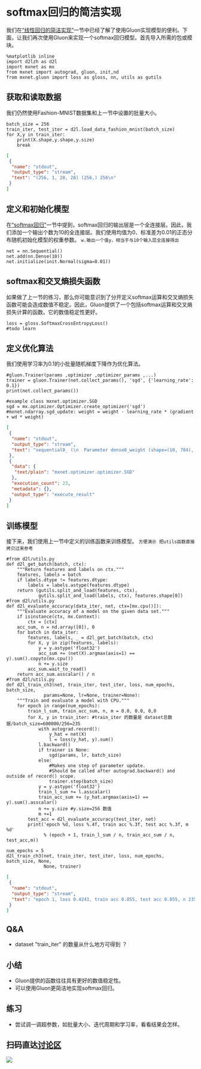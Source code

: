 # softmax回归的简洁实现

我们在[“线性回归的简洁实现”](linear-regression-gluon.md)一节中已经了解了使用Gluon实现模型的便利。下面，让我们再次使用Gluon来实现一个softmax回归模型。首先导入所需的包或模块。

```{.python .input  n=20}
%matplotlib inline
import d2lzh as d2l
import mxnet as mx
from mxnet import autograd, gluon, init,nd
from mxnet.gluon import loss as gloss, nn, utils as gutils
```

## 获取和读取数据

我们仍然使用Fashion-MNIST数据集和上一节中设置的批量大小。

```{.python .input  n=26}
batch_size = 256
train_iter, test_iter = d2l.load_data_fashion_mnist(batch_size)
for X,y in train_iter:
    print(X.shape,y.shape,y.size)
    break
```

```{.json .output n=26}
[
 {
  "name": "stdout",
  "output_type": "stream",
  "text": "(256, 1, 28, 28) (256,) 256\n"
 }
]
```

## 定义和初始化模型

在[“softmax回归”](softmax-regression.md)一节中提到，softmax回归的输出层是一个全连接层。因此，我们添加一个输出个数为10的全连接层。我们使用均值为0、标准差为0.01的正态分布随机初始化模型的权重参数。 
`w.输出一个值y，相当于与10个输入层全连接得出`

```{.python .input  n=7}
net = nn.Sequential()
net.add(nn.Dense(10))
net.initialize(init.Normal(sigma=0.01))
```

## softmax和交叉熵损失函数

如果做了上一节的练习，那么你可能意识到了分开定义softmax运算和交叉熵损失函数可能会造成数值不稳定。因此，Gluon提供了一个包括softmax运算和交叉熵损失计算的函数。它的数值稳定性更好。

```{.python .input  n=8}
loss = gloss.SoftmaxCrossEntropyLoss()
#todo learn
```

## 定义优化算法

我们使用学习率为0.1的小批量随机梯度下降作为优化算法。

```{.python .input  n=23}
#gluon.Trainer(params ,optimizer ,optimizer_params ,...)
trainer = gluon.Trainer(net.collect_params(), 'sgd', {'learning_rate': 0.1})
print(net.collect_params())

#example class mxnet.optimizer.SGD
sgd = mx.optimizer.Optimizer.create_optimizer('sgd')
#mxnet.ndarray.sgd_update: weight = weight - learning_rate * (gradient + wd * weight)
```

```{.json .output n=23}
[
 {
  "name": "stdout",
  "output_type": "stream",
  "text": "sequential0_ (\n  Parameter dense0_weight (shape=(10, 784), dtype=float32)\n  Parameter dense0_bias (shape=(10,), dtype=float32)\n)\n"
 },
 {
  "data": {
   "text/plain": "mxnet.optimizer.optimizer.SGD"
  },
  "execution_count": 23,
  "metadata": {},
  "output_type": "execute_result"
 }
]
```

## 训练模型

接下来，我们使用上一节中定义的训练函数来训练模型。 `方便演示 把utils函数直接拷贝过来参考`

```{.python .input  n=27}
#from d2l/utils.py
def d2l_get_batch(batch, ctx):
    """Return features and labels on ctx."""
    features, labels = batch
    if labels.dtype != features.dtype:
        labels = labels.astype(features.dtype)
    return (gutils.split_and_load(features, ctx),
            gutils.split_and_load(labels, ctx), features.shape[0])
#from d2l/utils.py
def d2l_evaluate_accuracy(data_iter, net, ctx=[mx.cpu()]):
    """Evaluate accuracy of a model on the given data set."""
    if isinstance(ctx, mx.Context):
        ctx = [ctx]
    acc_sum, n = nd.array([0]), 0
    for batch in data_iter:
        features, labels, _ = d2l_get_batch(batch, ctx)
        for X, y in zip(features, labels):
            y = y.astype('float32')
            acc_sum += (net(X).argmax(axis=1) == y).sum().copyto(mx.cpu())
            n += y.size
        acc_sum.wait_to_read()
    return acc_sum.asscalar() / n
#from d2l/utils.py
def d2l_train_ch3(net, train_iter, test_iter, loss, num_epochs, batch_size,
              params=None, lr=None, trainer=None):
    """Train and evaluate a model with CPU."""
    for epoch in range(num_epochs):
        train_l_sum, train_acc_sum, n, m = 0.0, 0.0, 0,0
        for X, y in train_iter: #train_iter 的数量是 dataset总数据/batch_size=600000/256=235
            with autograd.record():
                y_hat = net(X)
                l = loss(y_hat, y).sum()
            l.backward()
            if trainer is None:
                sgd(params, lr, batch_size)
            else:
                #Makes one step of parameter update. 
                #Should be called after autograd.backward() and outside of record() scope.
                trainer.step(batch_size) 
            y = y.astype('float32')
            train_l_sum += l.asscalar()
            train_acc_sum += (y_hat.argmax(axis=1) == y).sum().asscalar()
            n += y.size #y.size=256 数值
            m +=1
        test_acc = d2l_evaluate_accuracy(test_iter, net)
        print('epoch %d, loss %.4f, train acc %.3f, test acc %.3f, m %d'
              % (epoch + 1, train_l_sum / n, train_acc_sum / n, test_acc,m))

num_epochs = 5
d2l_train_ch3(net, train_iter, test_iter, loss, num_epochs, batch_size, None,
              None, trainer)
```

```{.json .output n=27}
[
 {
  "name": "stdout",
  "output_type": "stream",
  "text": "epoch 1, loss 0.4241, train acc 0.855, test acc 0.855, n 235\nepoch 2, loss 0.4225, train acc 0.855, test acc 0.848, n 235\nepoch 3, loss 0.4205, train acc 0.855, test acc 0.853, n 235\nepoch 4, loss 0.4197, train acc 0.856, test acc 0.852, n 235\nepoch 5, loss 0.4183, train acc 0.856, test acc 0.855, n 235\n"
 }
]
```

## Q&A
+ dataset  "train_iter" 的数量从什么地方可得到 ？

## 小结

* Gluon提供的函数往往具有更好的数值稳定性。
* 可以使用Gluon更简洁地实现softmax回归。

## 练习

* 尝试调一调超参数，如批量大小、迭代周期和学习率，看看结果会怎样。

## 扫码直达[讨论区](https://discuss.gluon.ai/t/topic/740)

![](../img/qr_softmax-regression-gluon.svg)
